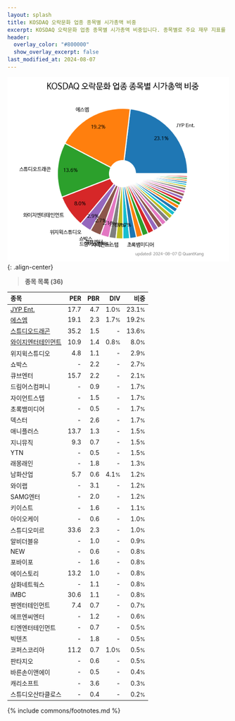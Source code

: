 ```yaml
---
layout: splash
title: KOSDAQ 오락문화 업종 종목별 시가총액 비중
excerpt: KOSDAQ 오락문화 업종 종목별 시가총액 비중입니다. 종목별로 주요 재무 지표를 함께 표시합니다.
header:
  overlay_color: "#800000"
  show_overlay_excerpt: false
last_modified_at: 2024-08-07
---
```



![KOSDAQ 오락문화 업종 종목별 시가총액 비중](/stats/sector/images/kosdaq_업종_오락문화_종목.png){: .align-center}


> **종목 목록 (36)**<a id="list"></a>

| **종목** | **PER** | **PBR** | **DIV** | **비중** |
| :------- | ------: | ------: | ------: | -------: |
| [JYP Ent.](/035900/) | 17.7 | 4.7 | 1.0<small>%</small> | 23.1<small>%</small> |
| [에스엠](/041510/) | 19.1 | 2.3 | 1.7<small>%</small> | 19.2<small>%</small> |
| [스튜디오드래곤](/253450/) | 35.2 | 1.5 | - | 13.6<small>%</small> |
| [와이지엔터테인먼트](/122870/) | 10.9 | 1.4 | 0.8<small>%</small> | 8.0<small>%</small> |
| 위지윅스튜디오 | 4.8 | 1.1 | - | 2.9<small>%</small> |
| 쇼박스 | - | 2.2 | - | 2.7<small>%</small> |
| 큐브엔터 | 15.7 | 2.2 | - | 2.1<small>%</small> |
| 드림어스컴퍼니 | - | 0.9 | - | 1.7<small>%</small> |
| 자이언트스텝 | - | 1.5 | - | 1.7<small>%</small> |
| 초록뱀미디어 | - | 0.5 | - | 1.7<small>%</small> |
| 덱스터 | - | 2.6 | - | 1.7<small>%</small> |
| 애니플러스 | 13.7 | 1.3 | - | 1.5<small>%</small> |
| 지니뮤직 | 9.3 | 0.7 | - | 1.5<small>%</small> |
| YTN | - | 0.5 | - | 1.5<small>%</small> |
| 래몽래인 | - | 1.8 | - | 1.3<small>%</small> |
| 남화산업 | 5.7 | 0.6 | 4.1<small>%</small> | 1.2<small>%</small> |
| 와이랩 | - | 3.1 | - | 1.2<small>%</small> |
| SAMG엔터 | - | 2.0 | - | 1.2<small>%</small> |
| 키이스트 | - | 1.6 | - | 1.1<small>%</small> |
| 아이오케이 | - | 0.6 | - | 1.0<small>%</small> |
| 스튜디오미르 | 33.6 | 2.3 | - | 1.0<small>%</small> |
| 알비더블유 | - | 1.0 | - | 0.9<small>%</small> |
| NEW | - | 0.6 | - | 0.8<small>%</small> |
| 포바이포 | - | 1.6 | - | 0.8<small>%</small> |
| 에이스토리 | 13.2 | 1.0 | - | 0.8<small>%</small> |
| 삼화네트웍스 | - | 1.1 | - | 0.8<small>%</small> |
| iMBC | 30.6 | 1.1 | - | 0.8<small>%</small> |
| 팬엔터테인먼트 | 7.4 | 0.7 | - | 0.7<small>%</small> |
| 에프엔씨엔터 | - | 1.2 | - | 0.6<small>%</small> |
| 티엔엔터테인먼트 | - | 0.7 | - | 0.5<small>%</small> |
| 빅텐츠 | - | 1.8 | - | 0.5<small>%</small> |
| 코퍼스코리아 | 11.2 | 0.7 | 1.0<small>%</small> | 0.5<small>%</small> |
| 판타지오 | - | 0.6 | - | 0.5<small>%</small> |
| 바른손이앤에이 | - | 0.5 | - | 0.4<small>%</small> |
| 캐리소프트 | - | 3.6 | - | 0.3<small>%</small> |
| 스튜디오산타클로스 | - | 0.4 | - | 0.2<small>%</small> |

{% include commons/footnotes.md %}